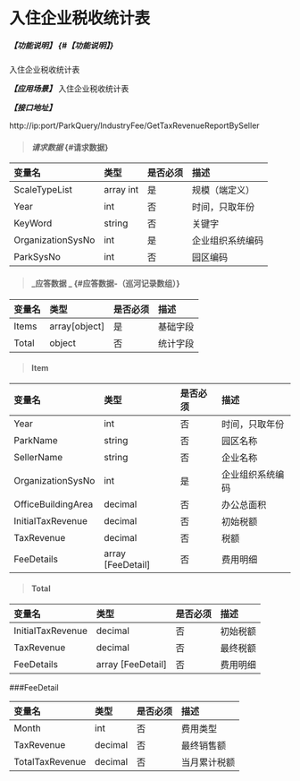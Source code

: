 # 入住企业税收统计表

##### _【功能说明】_ {#【功能说明】}

入住企业税收统计表

_**【应用场景】**_
入住企业税收统计表

_**【接口地址】**_

http://ip:port/ParkQuery/IndustryFee/GetTaxRevenueReportBySeller

> #### _请求数据_ {#请求数据}

| 变量名 | 类型 | 是否必须 | 描述 |
| :--- | :--- | :--- | :--- |
| ScaleTypeList |array int | 是 |规模（端定义）|
| Year | int| 否 |时间，只取年份  |
| KeyWord| string| 否 | 关键字|
| OrganizationSysNo | int | 是 | 企业组织系统编码 |
| ParkSysNo| int | 否 | 园区编码|



> #### _应答数据 _ {#应答数据-（巡河记录数组）}

| 变量名 | 类型 | 是否必须 | 描述 |
| :--- | :--- | :--- | :--- |
| Items | array[object] | 是 | 基础字段 |
| Total | object | 否 | 统计字段 |

> #### Item

| 变量名 | 类型 | 是否必须 | 描述 |
| :--- | :--- | :--- | :--- |
| Year | int| 否 |时间，只取年份  |
| ParkName | string | 否 | 园区名称|
| SellerName | string | 否 |企业名称 |
| OrganizationSysNo | int | 是 | 企业组织系统编码 |
| OfficeBuildingArea| decimal | 否 |办公总面积|
| InitialTaxRevenue | decimal | 否 |初始税额|
| TaxRevenue| decimal | 否 |税额|
| FeeDetails | array [FeeDetail] | 否 | 费用明细|

> #### Total

| 变量名 | 类型 | 是否必须 | 描述 |
| :--- | :--- | :--- | :--- |
|  InitialTaxRevenue | decimal | 否 |初始税额|
| TaxRevenue | decimal | 否 |最终税额|
| FeeDetails | array [FeeDetail] | 否 | 费用明细|



###FeeDetail

| 变量名 | 类型 | 是否必须 | 描述 |
| :--- | :--- | :--- | :--- |
| Month| int | 否 |费用类型|
| TaxRevenue | decimal | 否 |最终销售额|
| TotalTaxRevenue| decimal | 否 |当月累计税额|












